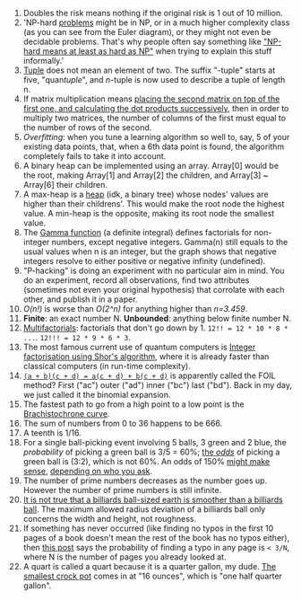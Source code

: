 1. Doubles the risk means nothing if the original risk is 1 out of 10 million.
1. 'NP-hard [problems](https://www.quantamagazine.org/a-short-guide-to-hard-problems-20180716/) might be in NP, or in a much higher complexity class (as you can see from the Euler diagram), or they might not even be decidable problems. That's why people often say something like ["NP-hard means at least as hard as NP"](https://softwareengineering.stackexchange.com/a/308184/116811) when trying to explain this stuff informally.'
1. [Tuple](https://en.wikipedia.org/wiki/Tuple) does not mean an element of two. The suffix "-tuple" starts at five, "quan*tuple*", and *n*-tuple is now used to describe a tuple of length n.
1. If matrix multiplication means [placing the second matrix on top of the first one, and calculating the dot products successively](http://matrixmultiplication.xyz/), then in order to multiply two matrices, the number of columns of the first must equal to the number of rows of the second.
1. *Overfitting*: when you tune a learning algorithm so well to, say, 5 of your existing data points, that, when a 6th data point is found, the algorithm completely fails to take it into account.
1. A binary heap can be implemented using an array. Array[0] would be the root, making Array[1] and Array[2] the children, and Array[3] ~ Array[6] their children.
1. A max-heap is a [heap](https://en.wikipedia.org/wiki/Heap_%28data_structure%29#Implementation) (idk, a binary tree) whose nodes' values are higher than their childrens'. This would make the root node the highest value. A min-heap is the opposite, making its root node the smallest value.
1. The [Gamma function](https://en.wikipedia.org/wiki/Factorial#Extension_of_factorial_to_non-integer_values_of_argument) (a definite integral) defines factorials for non-integer numbers, except negative integers. Gamma(n) still equals to the usual values when n is an integer, but the graph shows that negative integers resolve to either positive or negative infinity (undefined).
1. "P-hacking" is doing an experiment with no particular aim in mind. You do an experiment, record all observations, find two attributes (sometimes not even your original hypothesis) that corrolate with each other, and publish it in a paper.
1. *O(n!)* is worse than *O(2^n)* for anything higher than *n=3.459*.
1. **Finite**: an exact number N. **Unbounded**: anything below finite number N.
1. [Multifactorials](http://www.mathcelebrity.com/multifactorial.php): factorials that don't go down by 1. `12!! = 12 * 10 * 8 * ...`. `12!!! = 12 * 9 * 6 * 3`.
1. The most famous current use of quantum computers is [Integer factorisation using Shor's algorithm](https://en.wikipedia.org/wiki/Quantum_algorithm), where it is already faster than classical computers (in run-time complexity).
1. [`(a + b)(c + d) = a(c + d) + b(c + d)`](http://www.mathwords.com/f/foil_method.htm) is apparently called the FOIL method? First ("ac") outer ("ad") inner ("bc") last ("bd"). Back in my day, we just called it the binomial expansion.
1. The fastest path to go from a high point to a low point is the [Brachistochrone curve](https://en.wikipedia.org/wiki/Brachistochrone_curve).
1. The sum of numbers from 0 to 36 happens to be 666.
1. A teenth is 1/16.
1. For a single ball-picking event involving 5 balls, 3 green and 2 blue, the *probability* of picking a green ball is 3/5 = 60%; [the *odds*](http://mathforum.org/library/drmath/view/56706.html) of picking a green ball is (3:2), which is not 60%. An odds of 150% [might make sense](http://www.miniwebtool.com/ratio-to-percentage-calculator/?numerator=3&denominator=2), [depending on who you ask](https://en.wikipedia.org/wiki/Odds#Mathematical_relations).
1. The number of prime numbers decreases as the number goes up. However the number of prime numbers is still infinite.
1. [It is not true that a billiards ball-sized earth is smoother than a billiards ball](https://www.youtube.com/watch?v=mxhxL1LzKww). The maximum allowed radius deviation of a billiards ball only concerns the width and height, not roughness.
1. If something has never occurred (like finding no typos in the first 10 pages of a book doesn't mean the rest of the book has no typos either), then [this post](https://www.johndcook.com/blog/2010/03/30/statistical-rule-of-three/) says the probability of finding a typo in any page is `< 3/N`, where N is the number of pages you already looked at.
1. A quart is called a quart because it is a quarter gallon, my dude. [The smallest crock pot](https://www.amazon.com/dp/B0000CCY14/) comes in at "16 ounces", which is "one half quarter gallon".
